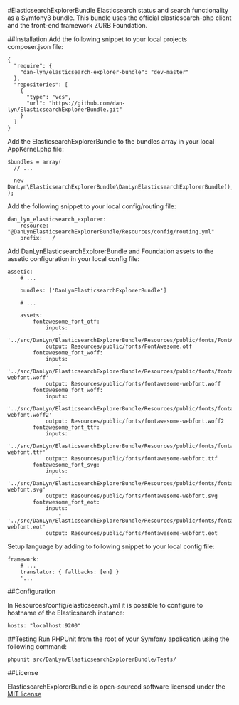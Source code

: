 #ElasticsearchExplorerBundle
Elasticsearch status and search functionality as a Symfony3 bundle. This bundle uses the official elasticsearch-php client and the front-end framework ZURB Foundation.

##Installation
Add the following snippet to your local projects composer.json file:
```
{
  "require": {
    "dan-lyn/elasticsearch-explorer-bundle": "dev-master"
  },
  "repositories": [
    {
      "type": "vcs",
      "url": "https://github.com/dan-lyn/ElasticsearchExplorerBundle.git"
    }
  ]
}
```

Add the ElasticsearchExplorerBundle to the bundles array in your local AppKernel.php file:
```
$bundles = array(
  // ...

  new DanLyn\ElasticsearchExplorerBundle\DanLynElasticsearchExplorerBundle(),
);
```

Add the following snippet to your local config/routing file:
```
dan_lyn_elasticsearch_explorer:
    resource: "@DanLynElasticsearchExplorerBundle/Resources/config/routing.yml"
    prefix:   /
```

Add DanLynElasticsearchExplorerBundle and Foundation assets to the assetic configuration in your local config file:
```
assetic:
    # ...

    bundles: ['DanLynElasticsearchExplorerBundle']

    # ...

    assets:
        fontawesome_font_otf:
            inputs:
                - '../src/DanLyn/ElasticsearchExplorerBundle/Resources/public/fonts/FontAwesome.otf'
            output: Resources/public/fonts/FontAwesome.otf
        fontawesome_font_woff:
            inputs:
                - '../src/DanLyn/ElasticsearchExplorerBundle/Resources/public/fonts/fontawesome-webfont.woff'
            output: Resources/public/fonts/fontawesome-webfont.woff
        fontawesome_font_woff:
            inputs:
                - '../src/DanLyn/ElasticsearchExplorerBundle/Resources/public/fonts/fontawesome-webfont.woff2'
            output: Resources/public/fonts/fontawesome-webfont.woff2
        fontawesome_font_ttf:
            inputs:
                - '../src/DanLyn/ElasticsearchExplorerBundle/Resources/public/fonts/fontawesome-webfont.ttf'
            output: Resources/public/fonts/fontawesome-webfont.ttf
        fontawesome_font_svg:
            inputs:
                - '../src/DanLyn/ElasticsearchExplorerBundle/Resources/public/fonts/fontawesome-webfont.svg'
            output: Resources/public/fonts/fontawesome-webfont.svg
        fontawesome_font_eot:
            inputs:
                - '../src/DanLyn/ElasticsearchExplorerBundle/Resources/public/fonts/fontawesome-webfont.eot'
            output: Resources/public/fonts/fontawesome-webfont.eot
```

Setup language by adding to following snippet to your local config file:
```
framework:
    # ...
    translator: { fallbacks: [en] }
    '...
```

##Configuration

In Resources/config/elasticsearch.yml it is possible to configure to hostname of the Elasticsearch instance:
```
hosts: "localhost:9200"
```

##Testing
Run PHPUnit from the root of your Symfony application using the following command:
```
phpunit src/DanLyn/ElasticsearchExplorerBundle/Tests/
```

##License

ElasticsearchExplorerBundle is open-sourced software licensed under the [MIT license](http://opensource.org/licenses/MIT)
